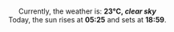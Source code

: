 <p  align="center"><br/>Currently, the weather is: <b> 23°C, <i>clear sky</i></b></br>Today, the sun rises at <b>05:25</b> and sets at <b>18:59</b>.</p>